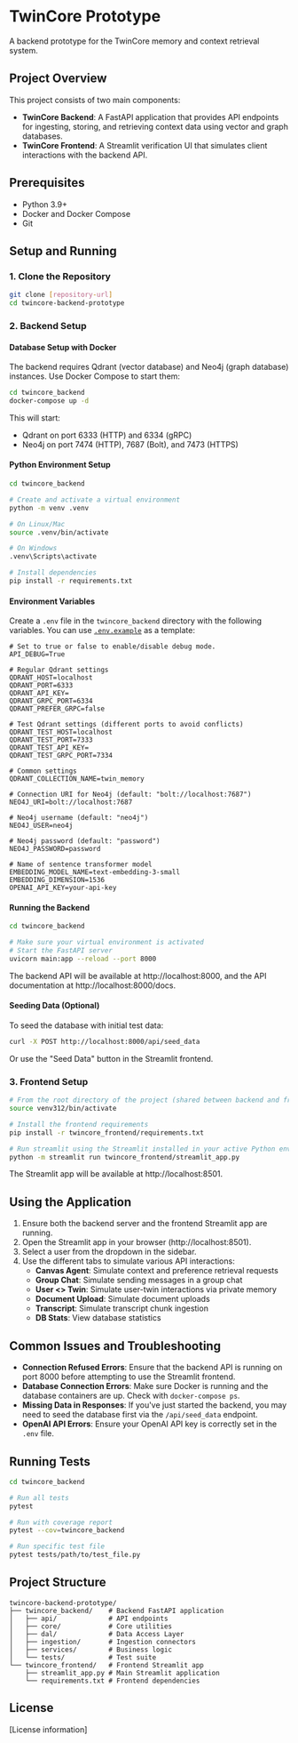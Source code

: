 # TwinCore Prototype

A backend prototype for the TwinCore memory and context retrieval system.

## Project Overview

This project consists of two main components:
- **TwinCore Backend**: A FastAPI application that provides API endpoints for ingesting, storing, and retrieving context data using vector and graph databases.
- **TwinCore Frontend**: A Streamlit verification UI that simulates client interactions with the backend API.

## Prerequisites

- Python 3.9+ 
- Docker and Docker Compose
- Git

## Setup and Running

### 1. Clone the Repository

```bash
git clone [repository-url]
cd twincore-backend-prototype
```

### 2. Backend Setup

#### Database Setup with Docker

The backend requires Qdrant (vector database) and Neo4j (graph database) instances. Use Docker Compose to start them:

```bash
cd twincore_backend
docker-compose up -d
```

This will start:
- Qdrant on port 6333 (HTTP) and 6334 (gRPC)
- Neo4j on port 7474 (HTTP), 7687 (Bolt), and 7473 (HTTPS)

#### Python Environment Setup

```bash
cd twincore_backend

# Create and activate a virtual environment
python -m venv .venv

# On Linux/Mac
source .venv/bin/activate 

# On Windows
.venv\Scripts\activate

# Install dependencies
pip install -r requirements.txt
```

#### Environment Variables

Create a `.env` file in the `twincore_backend` directory with the following variables. You can use [`.env.example`](./twincore_backend/.env.example) as a template:

```
# Set to true or false to enable/disable debug mode.
API_DEBUG=True

# Regular Qdrant settings
QDRANT_HOST=localhost
QDRANT_PORT=6333
QDRANT_API_KEY=
QDRANT_GRPC_PORT=6334
QDRANT_PREFER_GRPC=false

# Test Qdrant settings (different ports to avoid conflicts)
QDRANT_TEST_HOST=localhost
QDRANT_TEST_PORT=7333
QDRANT_TEST_API_KEY=
QDRANT_TEST_GRPC_PORT=7334

# Common settings
QDRANT_COLLECTION_NAME=twin_memory

# Connection URI for Neo4j (default: "bolt://localhost:7687")
NEO4J_URI=bolt://localhost:7687

# Neo4j username (default: "neo4j")
NEO4J_USER=neo4j

# Neo4j password (default: "password")
NEO4J_PASSWORD=password

# Name of sentence transformer model 
EMBEDDING_MODEL_NAME=text-embedding-3-small
EMBEDDING_DIMENSION=1536
OPENAI_API_KEY=your-api-key
```

#### Running the Backend

```bash
cd twincore_backend

# Make sure your virtual environment is activated
# Start the FastAPI server
uvicorn main:app --reload --port 8000
```

The backend API will be available at http://localhost:8000, and the API documentation at http://localhost:8000/docs.

#### Seeding Data (Optional)

To seed the database with initial test data:

```bash
curl -X POST http://localhost:8000/api/seed_data
```

Or use the "Seed Data" button in the Streamlit frontend.

### 3. Frontend Setup

```bash
# From the root directory of the project (shared between backend and frontend)
source venv312/bin/activate

# Install the frontend requirements
pip install -r twincore_frontend/requirements.txt

# Run streamlit using the Streamlit installed in your active Python environment.
python -m streamlit run twincore_frontend/streamlit_app.py
```

The Streamlit app will be available at http://localhost:8501.

## Using the Application

1. Ensure both the backend server and the frontend Streamlit app are running.
2. Open the Streamlit app in your browser (http://localhost:8501).
3. Select a user from the dropdown in the sidebar.
4. Use the different tabs to simulate various API interactions:
   - **Canvas Agent**: Simulate context and preference retrieval requests
   - **Group Chat**: Simulate sending messages in a group chat
   - **User <> Twin**: Simulate user-twin interactions via private memory
   - **Document Upload**: Simulate document uploads
   - **Transcript**: Simulate transcript chunk ingestion
   - **DB Stats**: View database statistics 

## Common Issues and Troubleshooting

- **Connection Refused Errors**: Ensure that the backend API is running on port 8000 before attempting to use the Streamlit frontend.
- **Database Connection Errors**: Make sure Docker is running and the database containers are up. Check with `docker-compose ps`.
- **Missing Data in Responses**: If you've just started the backend, you may need to seed the database first via the `/api/seed_data` endpoint.
- **OpenAI API Errors**: Ensure your OpenAI API key is correctly set in the `.env` file.

## Running Tests

```bash
cd twincore_backend

# Run all tests
pytest

# Run with coverage report
pytest --cov=twincore_backend

# Run specific test file
pytest tests/path/to/test_file.py
```

## Project Structure

```
twincore-backend-prototype/
├── twincore_backend/    # Backend FastAPI application
│   ├── api/             # API endpoints
│   ├── core/            # Core utilities
│   ├── dal/             # Data Access Layer
│   ├── ingestion/       # Ingestion connectors
│   ├── services/        # Business logic
│   └── tests/           # Test suite
└── twincore_frontend/   # Frontend Streamlit app
    ├── streamlit_app.py # Main Streamlit application
    └── requirements.txt # Frontend dependencies
```

## License

[License information] 